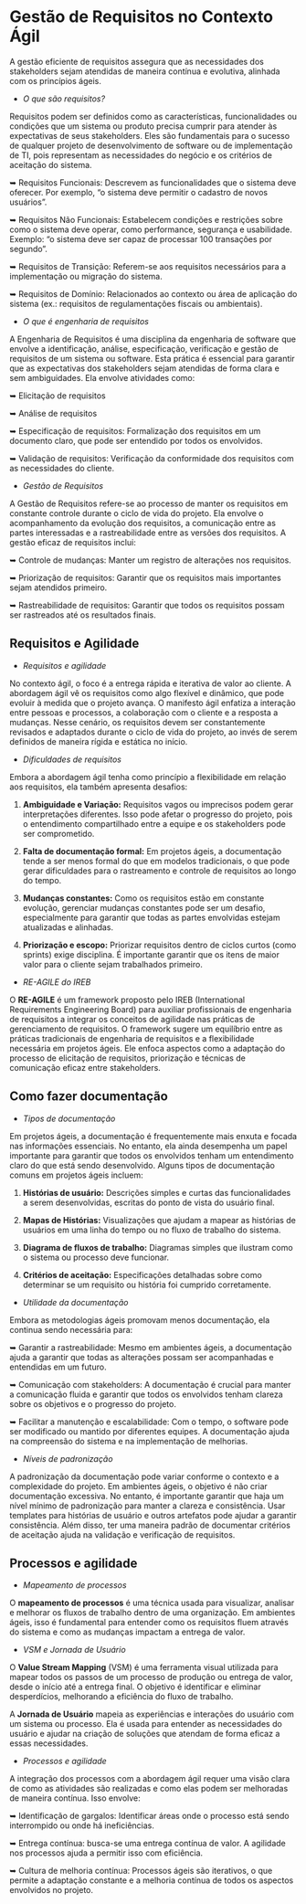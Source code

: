 # Gestão de Requisitos no Contexto Ágil

A gestão eficiente de requisitos assegura que as necessidades dos stakeholders sejam atendidas de maneira contínua e evolutiva, alinhada com os princípios ágeis.

* _O que são requisitos?_
 
Requisitos podem ser definidos como as características, funcionalidades ou condições que um sistema ou produto precisa cumprir para atender às expectativas de seus stakeholders. Eles são fundamentais para o sucesso de qualquer projeto de desenvolvimento de software ou de implementação de TI, pois representam as necessidades do negócio e os critérios de aceitação do sistema.

➥ Requisitos Funcionais: Descrevem as funcionalidades que o sistema deve oferecer. Por exemplo, “o sistema deve permitir o cadastro de novos usuários”.

➥ Requisitos Não Funcionais: Estabelecem condições e restrições sobre como o sistema deve operar, como performance, segurança e usabilidade. Exemplo: “o sistema deve ser capaz de processar 100 transações por segundo”.

➥ Requisitos de Transição: Referem-se aos requisitos necessários para a implementação ou migração do sistema.

➥ Requisitos de Domínio: Relacionados ao contexto ou área de aplicação do sistema (ex.: requisitos de regulamentações fiscais ou ambientais).

* _O que é engenharia de requisitos_
  
A Engenharia de Requisitos é uma disciplina da engenharia de software que envolve a identificação, análise, especificação, verificação e gestão de requisitos de um sistema ou software. Esta prática é essencial para garantir que as expectativas dos stakeholders sejam atendidas de forma clara e sem ambiguidades. Ela envolve atividades como:

➥ Elicitação de requisitos

➥ Análise de requisitos

➥ Especificação de requisitos: Formalização dos requisitos em um documento claro, que pode ser entendido por todos os envolvidos.

➥ Validação de requisitos: Verificação da conformidade dos requisitos com as necessidades do cliente.

* _Gestão de Requisitos_

A Gestão de Requisitos refere-se ao processo de manter os requisitos em constante controle durante o ciclo de vida do projeto. Ela envolve o acompanhamento da evolução dos requisitos, a comunicação entre as partes interessadas e a rastreabilidade entre as versões dos requisitos. A gestão eficaz de requisitos inclui:

➥ Controle de mudanças: Manter um registro de alterações nos requisitos.

➥ Priorização de requisitos: Garantir que os requisitos mais importantes sejam atendidos primeiro.

➥ Rastreabilidade de requisitos: Garantir que todos os requisitos possam ser rastreados até os resultados finais.

## Requisitos e Agilidade

* _Requisitos e agilidade_
  
No contexto ágil, o foco é a entrega rápida e iterativa de valor ao cliente. A abordagem ágil vê os requisitos como algo flexível e dinâmico, que pode evoluir à medida que o projeto avança. O manifesto ágil enfatiza a interação entre pessoas e processos, a colaboração com o cliente e a resposta a mudanças. Nesse cenário, os requisitos devem ser constantemente revisados e adaptados durante o ciclo de vida do projeto, ao invés de serem definidos de maneira rígida e estática no início.

* _Dificuldades de requisitos_

Embora a abordagem ágil tenha como princípio a flexibilidade em relação aos requisitos, ela também apresenta desafios:

1. **Ambiguidade e Variação:** Requisitos vagos ou imprecisos podem gerar interpretações diferentes. Isso pode afetar o progresso do projeto, pois o entendimento compartilhado entre a equipe e os stakeholders pode ser comprometido.

2. **Falta de documentação formal:** Em projetos ágeis, a documentação tende a ser menos formal do que em modelos tradicionais, o que pode gerar dificuldades para o rastreamento e controle de requisitos ao longo do tempo.

3. **Mudanças constantes:** Como os requisitos estão em constante evolução, gerenciar mudanças constantes pode ser um desafio, especialmente para garantir que todas as partes envolvidas estejam atualizadas e alinhadas.

4. **Priorização e escopo:** Priorizar requisitos dentro de ciclos curtos (como sprints) exige disciplina. É importante garantir que os itens de maior valor para o cliente sejam trabalhados primeiro.

* _RE-AGILE do IREB_

O **RE-AGILE** é um framework proposto pelo IREB (International Requirements Engineering Board) para auxiliar profissionais de engenharia de requisitos a integrar os conceitos de agilidade nas práticas de gerenciamento de requisitos. O framework sugere um equilíbrio entre as práticas tradicionais de engenharia de requisitos e a flexibilidade necessária em projetos ágeis. Ele enfoca aspectos como a adaptação do processo de elicitação de requisitos, priorização e técnicas de comunicação eficaz entre stakeholders.

## Como fazer documentação

* _Tipos de documentação_

Em projetos ágeis, a documentação é frequentemente mais enxuta e focada nas informações essenciais. No entanto, ela ainda desempenha um papel importante para garantir que todos os envolvidos tenham um entendimento claro do que está sendo desenvolvido. Alguns tipos de documentação comuns em projetos ágeis incluem:

1. **Histórias de usuário:** Descrições simples e curtas das funcionalidades a serem desenvolvidas, escritas do ponto de vista do usuário final.

2. **Mapas de Histórias:** Visualizações que ajudam a mapear as histórias de usuários em uma linha do tempo ou no fluxo de trabalho do sistema.

3. **Diagrama de fluxos de trabalho:** Diagramas simples que ilustram como o sistema ou processo deve funcionar.

4. **Critérios de aceitação:** Especificações detalhadas sobre como determinar se um requisito ou história foi cumprido corretamente.

* _Utilidade da documentação_

Embora as metodologias ágeis promovam menos documentação, ela continua sendo necessária para:

➥ Garantir a rastreabilidade: Mesmo em ambientes ágeis, a documentação ajuda a garantir que todas as alterações possam ser acompanhadas e entendidas em um futuro.

➥ Comunicação com stakeholders: A documentação é crucial para manter a comunicação fluida e garantir que todos os envolvidos tenham clareza sobre os objetivos e o progresso do projeto.

➥ Facilitar a manutenção e escalabilidade: Com o tempo, o software pode ser modificado ou mantido por diferentes equipes. A documentação ajuda na compreensão do sistema e na implementação de melhorias.

* _Níveis de padronização_

A padronização da documentação pode variar conforme o contexto e a complexidade do projeto. Em ambientes ágeis, o objetivo é não criar documentação excessiva. No entanto, é importante garantir que haja um nível mínimo de padronização para manter a clareza e consistência. Usar templates para histórias de usuário e outros artefatos pode ajudar a garantir consistência. Além disso, ter uma maneira padrão de documentar critérios de aceitação ajuda na validação e verificação de requisitos.

## Processos e agilidade

* _Mapeamento de processos_

O **mapeamento de processos** é uma técnica usada para visualizar, analisar e melhorar os fluxos de trabalho dentro de uma organização. Em ambientes ágeis, isso é fundamental para entender como os requisitos fluem através do sistema e como as mudanças impactam a entrega de valor.

* _VSM e Jornada de Usuário_

O **Value Stream Mapping** (VSM) é uma ferramenta visual utilizada para mapear todos os passos de um processo de produção ou entrega de valor, desde o início até a entrega final. O objetivo é identificar e eliminar desperdícios, melhorando a eficiência do fluxo de trabalho.

A **Jornada de Usuário** mapeia as experiências e interações do usuário com um sistema ou processo. Ela é usada para entender as necessidades do usuário e ajudar na criação de soluções que atendam de forma eficaz a essas necessidades.

* _Processos e agilidade_

A integração dos processos com a abordagem ágil requer uma visão clara de como as atividades são realizadas e como elas podem ser melhoradas de maneira contínua. Isso envolve:

➥ Identificação de gargalos: Identificar áreas onde o processo está sendo interrompido ou onde há ineficiências.

➥ Entrega contínua: busca-se uma entrega contínua de valor. A agilidade nos processos ajuda a permitir isso com eficiência.

➥ Cultura de melhoria contínua: Processos ágeis são iterativos, o que permite a adaptação constante e a melhoria contínua de todos os aspectos envolvidos no projeto.
